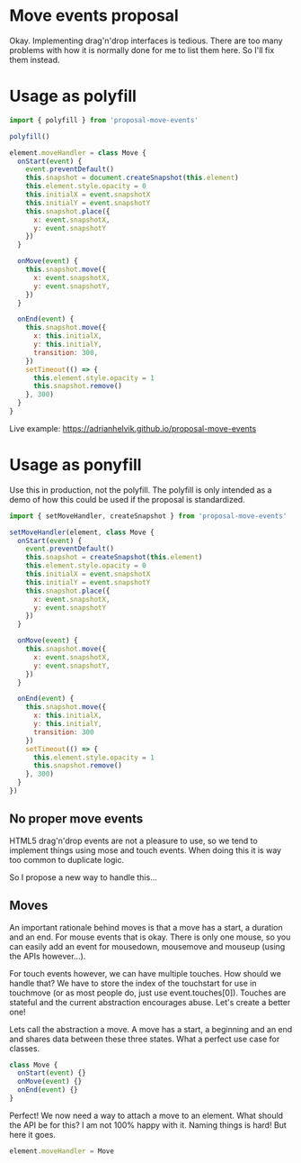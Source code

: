 # Move events proposal

Okay. Implementing drag'n'drop interfaces is tedious. There are
too many problems with how it is normally done for me to
list them here. So I'll fix them instead. 

# Usage as polyfill

```javascript
import { polyfill } from 'proposal-move-events'

polyfill()

element.moveHandler = class Move {
  onStart(event) {
    event.preventDefault()
    this.snapshot = document.createSnapshot(this.element)
    this.element.style.opacity = 0
    this.initialX = event.snapshotX
    this.initialY = event.snapshotY
    this.snapshot.place({
      x: event.snapshotX,
      y: event.snapshotY
    })
  }

  onMove(event) {
    this.snapshot.move({
      x: event.snapshotX,
      y: event.snapshotY,
    })
  }

  onEnd(event) {
    this.snapshot.move({
      x: this.initialX,
      y: this.initialY,
      transition: 300,
    })
    setTimeout(() => {
      this.element.style.opacity = 1
      this.snapshot.remove()
    }, 300)
  }
}
```

Live example:
https://adrianhelvik.github.io/proposal-move-events

# Usage as ponyfill

Use this in production, not the polyfill. The polyfill is
only intended as a demo of how this could be used if the
proposal is standardized.

```javascript
import { setMoveHandler, createSnapshot } from 'proposal-move-events'

setMoveHandler(element, class Move {
  onStart(event) {
    event.preventDefault()
    this.snapshot = createSnapshot(this.element)
    this.element.style.opacity = 0
    this.initialX = event.snapshotX
    this.initialY = event.snapshotY
    this.snapshot.place({
      x: event.snapshotX,
      y: event.snapshotY
    })
  }

  onMove(event) {
    this.snapshot.move({
      x: event.snapshotX,
      y: event.snapshotY,
    })
  }

  onEnd(event) {
    this.snapshot.move({
      x: this.initialX,
      y: this.initialY,
      transition: 300
    })
    setTimeout(() => {
      this.element.style.opacity = 1
      this.snapshot.remove()
    }, 300)
  }
})
```

## No proper move events

HTML5 drag'n'drop events are not a pleasure to use, so we
tend to implement things using mose and touch events.
When doing this it is way too common to duplicate logic.

So I propose a new way to handle this...

## Moves

An important rationale behind moves is that a move has a
start, a duration and an end. For mouse events that is okay.
There is only one mouse, so you can easily add an event
for mousedown, mousemove and mouseup (using the APIs however...).

For touch events however, we can have multiple touches.
How should we handle that? We have to store the index of
the touchstart for use in touchmove (or as most people do,
just use event.touches[0]). Touches are stateful and the
current abstraction encourages abuse. Let's create a
better one!

Lets call the abstraction a move. A move has a start, a
beginning and an end and shares data between these three
states. What a perfect use case for classes.

```javascript
class Move {
  onStart(event) {}
  onMove(event) {}
  onEnd(event) {}
}
```

Perfect! We now need a way to attach a move to an element.
What should the API be for this? I am not 100% happy with
it. Naming things is hard! But here it goes.

```javascript
element.moveHandler = Move
```
